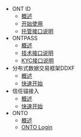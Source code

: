 - ONT ID
  - [概述](docs-cn/ontid/overview.md)
  - [开始使用](docs-cn/ontid/get_started.md)
  - [托管接口说明](docs-cn/ontid/ontid-manage.md)
- ONTPASS
  - [概述](docs-cn/ontpass/overview.md)
  - [技术接口说明](docs-cn/ontpass/specification.md)
  - [KYC接口说明](docs-cn/ontpass/ontid-kyc-h5.md)
- 分布式数据交易框架DDXF
  - [概述](docs-cn/ddxf/01-overview.md)
  - [快速开始](docs-cn/ddxf/02-get-started.md)
- 信任锚接入
  - [概述](docs-cn/taconnector/01-overview.md)
  - [快速开始](docs-cn/taconnector/02-get-started.md.md)
- ONTO
  - [概述](docs-cn/onto/overview.md)
  - [ONTO Login](docs-cn/onto/ONTO_login.md)

